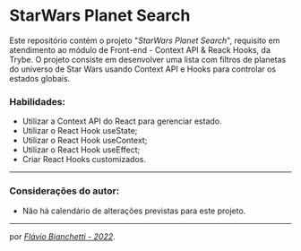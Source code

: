 # StarWars Planet Search

Este repositório contém o projeto "_StarWars Planet Search_", requisito em atendimento ao módulo de Front-end - Context API & Reack Hooks, da Trybe. O projeto consiste em desenvolver uma lista com filtros de planetas do universo de Star Wars usando Context API e Hooks para controlar os estados globais.

### Habilidades:
 - Utilizar a Context API do React para gerenciar estado.
 - Utilizar o React Hook useState;
 - Utilizar o React Hook useContext;
 - Utilizar o React Hook useEffect;
 - Criar React Hooks customizados.
<!-- --- -->
<!-- ### Foram utilizados na construção desta página:

<section>
  <a
    href="https://developer.mozilla.org/en-US/docs/Web/HTML"
    target="_blank">
    <img
      align="center"
      height="30"
      src="https://img.shields.io/badge/HTML5-E34F26?style=for-the-badge&logo=html5&logoColor=white"
    />
  </a>
  <a
    href="https://developer.mozilla.org/en-US/docs/Web/CSS"
    target="_blank">
    <img
      align="center"
      height="30"
      src="https://img.shields.io/badge/CSS-239120?&style=for-the-badge&logo=css3&logoColor=white"
    />
  </a>
</section>

---
### Página do projeto - Trybe

Você pode encontrar o GitHub original do projeto _[aqui]()_. -->

---
### Considerações do autor:

- Não há calendário de alterações previstas para este projeto.

<!-- Você pode ver o resultado deste projeto _[aqui]()_. -->

---

por _[Flávio Bianchetti - 2022](https://www.linkedin.com/in/flaviobianchetti/)_.
